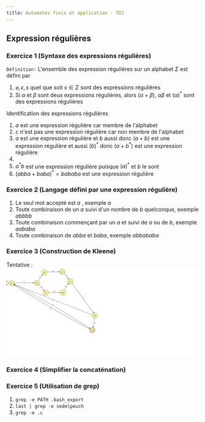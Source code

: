 ```yaml
---
title: Automates finis et application - TD2 
---
```


## <i class="fas fa-robot"></i> Expression régulières

### Exercice 1 (Syntaxe des expressions régulières)

`Définition:` L'ensemble des expression régulières sur un alphabet $\Sigma$
est défini par

1. $\varnothing, \epsilon, s$ quel que soit $s \in \Sigma$ sont des
   expressions régulières
2. Si $\alpha$ et $\beta$ sont deux expressions régulières, alors
   $(\alpha+\beta)$, $\alpha\beta$ et $(\alpha)^\ast$ sont des expressions
   régulières

Identification des expressions régulières

1. $a$ est une expression régulière car membre de l'alphabet
2. $c$ n'est pas une expression régulière car non membre de l'alphabet
3. $a$ est une expression régulière et $b$ aussi donc $(a+b)$ est une
   expression régulière et aussi $(b)^\ast$ donc $(a+b^\ast)$ est une
   expression régulière
4.
5. $a^\ast b$ est une expression régulière puisque $(a)^\ast$ et $b$ le
   sont
6. $(abba+baba)^\ast=bababa$ est une expression régulière

### Exercice 2 (Langage défini par une expression régulière)

1. Le seul mot accepté est $a$ , exemple $a$
2. Toute combinaison de un $a$ suivi d'un nombre de $b$ quelconque, exemple
   $abbbb$
3. Toute combinaison commençant par un $a$ et suivi de $a$ ou de $b$,
   exemple $aababa$
4. Toute combinaison de $abba$ et $baba$, exemple $abbababa$

### Exercice 3 (Construction de Kleene)

Tentative :
![2.3](./img/2.3.png)

### Exercice 4 (Simplifier la concaténation)

### Exercice 5 (Utilisation de grep)

1. `grep -e PATH .bash_export`
2. `last | grep -e sedelpeuch`
3. `grep -e .c`